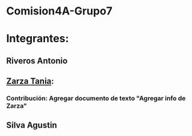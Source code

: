 # Comision4A-Grupo7

# Integrantes:
## Riveros Antonio
## [Zarza Tania](https://github.com/MaguiZarza):
### Contribución: Agregar documento de texto "Agregar info de Zarza"
## Silva Agustin
